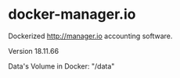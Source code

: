 # docker-manager.io

Dockerized http://manager.io accounting software.

Version 18.11.66

Data's Volume in Docker: "/data"
